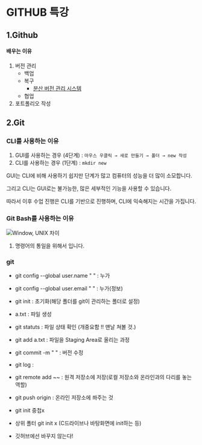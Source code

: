#	GITHUB 특강



##	1.Github

#### 배우는 이유

1. 버전 관리
   - 백업
   - 복구
     - [분산 버전 관리 시스템]("https://git-scm.com/book/ko/v2/%EC%8B%9C%EC%9E%91%ED%95%98%EA%B8%B0-%EB%B2%84%EC%A0%84-%EA%B4%80%EB%A6%AC%EB%9E%80%3F")
   - 협업
2. 포트폴리오 작성



## 2.Git

###	CLI를 사용하는 이유

1. GUI를 사용하는 경우 (4단계) : `마우스 우클릭 → 새로 만들기 → 폴더 → new 작성`
2. CLI를 사용하는 경우 (1단계) : `mkdir new`



GUI는 CLI에 비해 사용하기 쉽지만 단계가 많고 컴퓨터의 성능을 더 많이 소모합니다.

그리고 CLI는 GUI로는 불가능한, 많은 세부적인 기능을 사용할 수 있습니다.

따라서 이후 수업 진행은 CLI를 기반으로 진행하며, CLI에 익숙해지는 시간을 가집니다.



### Git Bash를 사용하는 이유

![Window, UNIX 차이](https://hphk.notion.site/image/https%3A%2F%2Fs3-us-west-2.amazonaws.com%2Fsecure.notion-static.com%2F921246e2-4959-42ad-afaa-a11efe90da8c%2FUntitled.png?table=block&id=0cbb5911-cc60-4eed-929a-b802c6c9a34c&spaceId=daa2d103-3ecd-4519-8c30-4f55e74c7ef4&width=1600&userId=&cache=v2)

1. 명령어의 통일을 위해서 입니다.







### git

- git config --global user.name "    "	:	누가
- git config --global user.email "     "	:	누가(정보) 
- git init	:	초기화(해당 폴더를 git이 관리하는 폴더로 설정)
- a.txt	:	파일 생성
- git statuts    :    파일 상태 확인 (개중요함 !! 맨날 쳐볼 것.)
- git add a.txt    :    파일을 Staging Area로 올리는 과정
- git commit -m "      " : 	버전 수정
- git log :	
- git remote add ~~ :   원격 저장소에 저장(로컬 저장소와 온라인과의 다리를 놓는 역할)
- git push origin   :   온라인 저장소에 쏴주는 것



- git init 중첩x
- 상위 폴터 git init x (C드라이브나 바탕화면에 init하는 등)
-  깃허브에선 바꾸지 않는다!